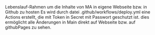 Lebenslauf-Rahmen um die Inhalte von MA in eigene Webseite bzw. in Github zu hosten
Es wird durch datei .github/workflows/deploy.yml eine Actions erstellt, die mit Token in Secret mit Passwort geschutzt ist. 
    dies ermöglicht alle Änderungen in Main direkt auf Webseite bzw. auf githubPages zu sehen.